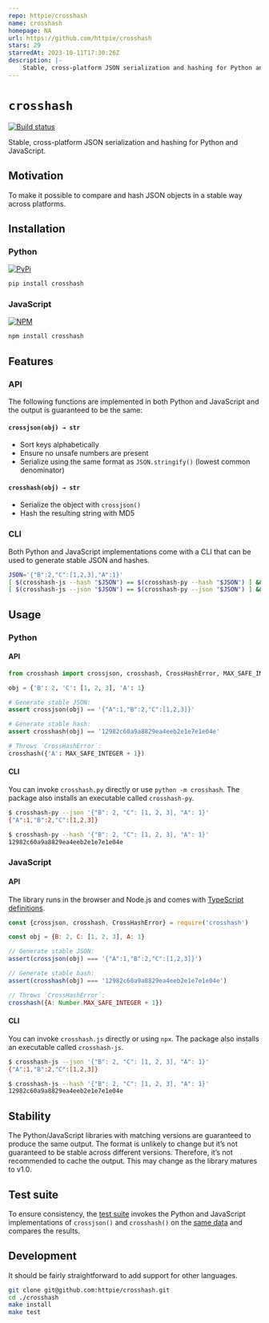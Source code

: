 ```yaml
---
repo: httpie/crosshash
name: crosshash
homepage: NA
url: https://github.com/httpie/crosshash
stars: 29
starredAt: 2023-10-11T17:30:26Z
description: |-
    Stable, cross-platform JSON serialization and hashing for Python and JavaScript.
---
```


# `crosshash`

[![Build status](https://github.com/httpie/crosshash/workflows/test/badge.svg)](https://github.com/httpie/crosshash/actions)

Stable, cross-platform JSON serialization and hashing for Python and JavaScript.

## Motivation

To make it possible to compare and hash JSON objects in a stable way across platforms.

## Installation

### Python

[![PyPi](https://badge.fury.io/py/crosshash.svg)](https://pypi.python.org/pypi/crosshash)

```bash
pip install crosshash
```

### JavaScript

[![NPM](https://badge.fury.io/js/crosshash.svg)](https://www.npmjs.com/package/crosshash)

```bash
npm install crosshash
```

## Features


### API
The following functions are implemented in both Python and JavaScript and the output is guaranteed to be the same:

#### `crossjson(obj) → str`

- Sort keys alphabetically
- Ensure no unsafe numbers are present 
- Serialize using the same format as `JSON.stringify()` (lowest common denominator)

#### `crosshash(obj) → str`

- Serialize the object with `crossjson()`
- Hash the resulting string with MD5


### CLI

Both Python and JavaScript implementations come with a CLI that can be used to generate stable JSON and hashes.

```bash
JSON='{"B":2,"C":[1,2,3],"A":1}'
[ $(crosshash-js --hash "$JSON") == $(crosshash-py --hash "$JSON") ] && echo 'It’s a match!'
[ $(crosshash-js --json "$JSON") == $(crosshash-py --json "$JSON") ] && echo 'It’s a match!'
```


## Usage

### Python

#### API

```python
from crosshash import crossjson, crosshash, CrossHashError, MAX_SAFE_INTEGER

obj = {'B': 2, 'C': [1, 2, 3], 'A': 1}

# Generate stable JSON:
assert crossjson(obj) == '{"A":1,"B":2,"C":[1,2,3]}'  

# Generate stable hash:
assert crosshash(obj) == '12982c60a9a8829ea4eeb2e1e7e1e04e'

# Throws `CrossHashError`:
crosshash({'A': MAX_SAFE_INTEGER + 1})  
```

#### CLI

You can invoke `crosshash.py` directly or use `python -m crosshash`. The package also installs an executable called `crosshash-py`.

```bash
$ crosshash-py --json '{"B": 2, "C": [1, 2, 3], "A": 1}'
{"A":1,"B":2,"C":[1,2,3]}
```

```bash
$ crosshash-py --hash '{"B": 2, "C": [1, 2, 3], "A": 1}'
12982c60a9a8829ea4eeb2e1e7e1e04e
```


### JavaScript

#### API

The library runs in the browser and Node.js and comes with [TypeScript definitions](./crosshash.d.ts).

```javascript
const {crossjson, crosshash, CrossHashError} = require('crosshash')

const obj = {B: 2, C: [1, 2, 3], A: 1}

// Generate stable JSON:
assert(crossjson(obj) === '{"A":1,"B":2,"C":[1,2,3]}')

// Generate stable hash:
assert(crosshash(obj) === '12982c60a9a8829ea4eeb2e1e7e1e04e')

// Throws `CrossHashError`:
crosshash({A: Number.MAX_SAFE_INTEGER + 1}) 
```

#### CLI

You can invoke `crosshash.js` directly or using `npx`. The package also installs an executable called `crosshash-js`.

```bash
$ crosshash-js --json '{"B": 2, "C": [1, 2, 3], "A": 1}'
{"A":1,"B":2,"C":[1,2,3]}
```

```bash
$ crosshash-js --hash '{"B": 2, "C": [1, 2, 3], "A": 1}'
12982c60a9a8829ea4eeb2e1e7e1e04e
```

## Stability

The Python/JavaScript libraries with matching versions are guaranteed to produce the same output. The format is unlikely to change but it’s not guaranteed to be stable across different versions. Therefore, it’s not recommended to cache the output. This may change as the library matures to v1.0.



## Test suite

To ensure consistency, the [test suite](./tests) invokes the Python and JavaScript implementations of `crossjson()` and `crosshash()` on the [same data](./tests/cases.py) and compares the results.


## Development

It should be fairly straightforward to add support for other languages.

```bash
git clone git@github.com:httpie/crosshash.git
cd ./crosshash
make install
make test
```

